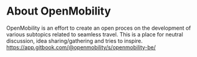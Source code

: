 # About OpenMobility

OpenMobility is an effort to create an open proces on the development of various subtopics related to seamless travel. This is a place for neutral discussion, idea sharing/gathering and tries to inspire. 
https://app.gitbook.com/@openmobility/s/openmobility-be/
